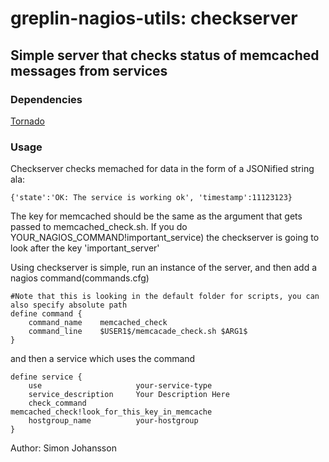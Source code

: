 greplin-nagios-utils: checkserver
=================================

Simple server that checks status of memcached messages from services
--------------------------------------------------------------

### Dependencies

[Tornado](/facebook/tornado)

### Usage

Checkserver checks memached for data in the form of a JSONified string ala:

    {'state':'OK: The service is working ok', 'timestamp':11123123}
    
The key for memcached should be the same as the argument that gets passed to memcached_check.sh. 
If you do YOUR_NAGIOS_COMMAND!important_service) the checkserver is going to look after the key 'important_server'    


Using checkserver is simple, run an instance of the server, and then add a nagios command(commands.cfg)

	#Note that this is looking in the default folder for scripts, you can also specify absolute path
	define command {
	    command_name    memcached_check
	    command_line    $USER1$/memcacade_check.sh $ARG1$
	}

and then a service which uses the command

	define service {
	    use                     your-service-type
	    service_description     Your Description Here
	    check_command           memcached_check!look_for_this_key_in_memcache
	    hostgroup_name          your-hostgroup
	}

Author: Simon Johansson

